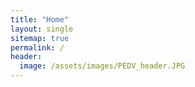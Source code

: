 ```yaml
---
title: "Home"
layout: single
sitemap: true
permalink: /
header:
  image: /assets/images/PEDV_header.JPG
---
```

